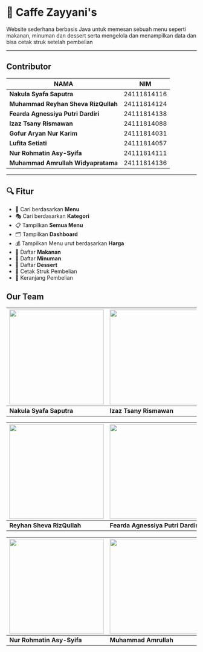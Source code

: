 
# 🍵 Caffe Zayyani's

Website sederhana berbasis Java untuk memesan sebuah menu seperti makanan, minuman dan dessert serta mengelola dan menampilkan data dan bisa cetak struk setelah pembelian

---

 ##  Contributor
| NAMA | NIM |
|--------|--------|
| **Nakula Syafa Saputra** | 24111814116 |
| **Muhammad Reyhan Sheva RizQullah** | 24111814124 |
| **Fearda Agnessiya Putri Dardiri** | 24111814138 |
| **Izaz Tsany Rismawan** | 24111814088 |
| **Gofur Aryan Nur Karim** |  24111814031 |
| **Lufita Setiati** |  24111814057 |
| **Nur Rohmatin Asy-Syifa** |  24111814111 |
| **Muhammad Amrullah Widyapratama** |  24111814136 |

---

## 🔍 Fitur

- 🔎 Cari berdasarkan **Menu**
- 🎭 Cari berdasarkan **Kategori**
- 📋 Tampilkan **Semua Menu**
- 🗂 Tampilkan **Dashboard**
- 💰 Tampilkan Menu urut berdasarkan **Harga**
- 🍝 Daftar **Makanan**
- 🍺 Daftar **Minuman**
- 🍮 Daftar **Dessert**
- 🧾 Cetak Struk Pembelian
- 🛒 Keranjang Pembelian

## Our Team

| [<img src="https://i.pinimg.com/474x/08/ed/f7/08edf75294fd6eb21fc50f8e6b554f3b.jpg" width="250"/>](https://github.com/Nklasyfa) | [<img src="https://i.pinimg.com/736x/99/26/af/9926af0b597307cc34697663b7597738.jpg" width="250"/>](https://github.com/IzazTsany14) |[<img src="https://avatars.githubusercontent.com/u/207808411?v=4" width="250"/>](https://github.com/Gofurryan) 
| --- | --- | --- |
| **Nakula Syafa Saputra** | **Izaz Tsany Rismawan** | **Gofur Aryan Nur Karim** |

| [<img src="https://avatars.githubusercontent.com/u/207851984?v=4" width="250"/>](https://github.com/ShevaFortz) |[<img src="https://avatars.githubusercontent.com/u/208031707?v=4" width="250"/>](https://github.com/feardaa) | [<img src="https://avatars.githubusercontent.com/u/207815793?v=4" width="250"/>](https://github.com/lupitaaasetia) |
| --- | --- | --- |
| **Reyhan Sheva RizQullah** | **Fearda Agnessiya Putri Dardiri** | **Lufita Setiati** |

| [<img src="https://avatars.githubusercontent.com/u/207960208?v=4" width="250"/>](https://github.com/nurasyifaaa) |[<img src="https://avatars.githubusercontent.com/u/182313276?v=4" width="250"/>](https://github.com/AxelPra) | 
| --- | --- |
| **Nur Rohmatin Asy-Syifa** | **Muhammad Amrullah** |
